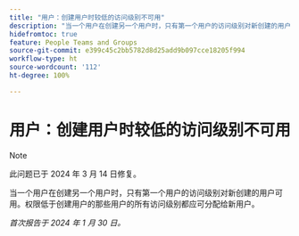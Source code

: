 ```yaml
---
title: "用户：创建用户时较低的访问级别不可用"
description: "当一个用户在创建另一个用户时，只有第一个用户的访问级别对新创建的用户可用。权限低于创建用户的那些用户的所有访问级别都应可分配给新用户。"
hidefromtoc: true
feature: People Teams and Groups
source-git-commit: e399c45c2bb5782d8d25add9b097cce18205f994
workflow-type: ht
source-wordcount: '112'
ht-degree: 100%

---
```



# 用户：创建用户时较低的访问级别不可用

>[!NOTE]
>
>此问题已于 2024 年 3 月 14 日修复。

当一个用户在创建另一个用户时，只有第一个用户的访问级别对新创建的用户可用。权限低于创建用户的那些用户的所有访问级别都应可分配给新用户。

_首次报告于 2024 年 1 月 30 日。_
